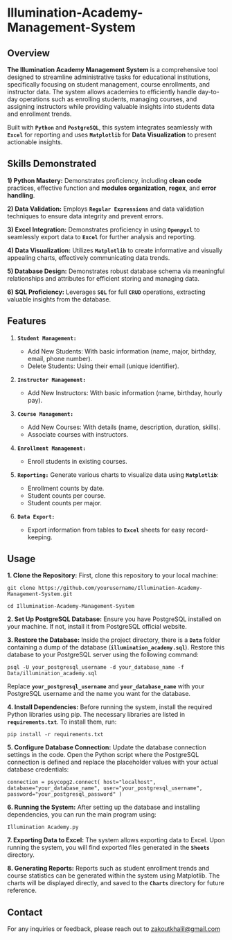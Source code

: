 # Illumination-Academy-Management-System

## Overview
**The Illumination Academy Management System** is a comprehensive tool designed to streamline administrative tasks for educational institutions, specifically focusing on student management, course enrollments, and instructor data.
The system allows academies to efficiently handle day-to-day operations such as enrolling students, managing courses, and assigning instructors while providing valuable insights into students data and enrollment trends.

Built with **`Python`** and **`PostgreSQL`**, this system integrates seamlessly with **`Excel`** for reporting and uses **`Matplotlib`** for **Data Visualization** to present actionable insights.

## Skills Demonstrated
**1) Python Mastery:** Demonstrates proficiency, including **clean code** practices, effective function and **modules organization**, **regex**, and **error handling**.

**2) Data Validation:** Employs **`Regular Expressions`** and data validation techniques to ensure data integrity and prevent errors.

**3) Excel Integration:** Demonstrates proficiency in using **`Openpyxl`** to seamlessly export data to **`Excel`** for further analysis and reporting.

**4) Data Visualization:** Utilizes **`Matplotlib`** to create informative and visually appealing charts, effectively communicating data trends.

**5) Database Design:** Demonstrates robust database schema via meaningful relationships and attributes for efficient storing and managing data.

**6) SQL Proficiency:** Leverages **`SQL`** for full **`CRUD`** operations, extracting valuable insights from the database.

## Features
1) **`Student Management:`**
   
    * Add New Students: With basic information (name, major, birthday, email, phone number).      
    * Delete Students: Using their email (unique identifier).      
      
2) **`Instructor Management:`**
   
    * Add New Instructors: With basic information (name, birthday, hourly pay).
      
3) **`Course Management:`**
   
    * Add New Courses: With details (name, description, duration, skills).
    * Associate courses with instructors.
      
4) **`Enrollment Management:`**
    * Enroll students in existing courses.
      
5) **`Reporting:`**
    Generate various charts to visualize data using **`Matplotlib`**:
   
    * Enrollment counts by date.
    * Student counts per course.
    * Student counts per major.
   
7) **`Data Export:`**
    * Export information from tables to **`Excel`** sheets for easy record-keeping.


## Usage
**1. Clone the Repository:** First, clone this repository to your local machine:

``git clone https://github.com/yourusername/Illumination-Academy-Management-System.git``

``cd Illumination-Academy-Management-System``

**2. Set Up PostgreSQL Database:** Ensure you have PostgreSQL installed on your machine. If not, install it from PostgreSQL official website.

**3. Restore the Database:** Inside the project directory, there is a **`Data`** folder containing a dump of the database (**`illumination_academy.sql`**). Restore this database to your PostgreSQL server using the following command:

`psql -U your_postgresql_username -d your_database_name -f Data/illumination_academy.sql`

Replace **`your_postgresql_username`** and **`your_database_name`** with your PostgreSQL username and the name you want for the database.

**4. Install Dependencies:** Before running the system, install the required Python libraries using pip. The necessary libraries are listed in **`requirements.txt`**. To install them, run:

`pip install -r requirements.txt`

**5. Configure Database Connection:** Update the database connection settings in the code. Open the Python script where the PostgreSQL connection is defined and replace the placeholder values with your actual database credentials:

`connection = psycopg2.connect(
    host="localhost",
    database="your_database_name",
    user="your_postgresql_username",
    password="your_postgresql_password"
)`

**6. Running the System:** After setting up the database and installing dependencies, you can run the main program using:

`Illumination Academy.py`

**7. Exporting Data to Excel:** The system allows exporting data to Excel. Upon running the system, you will find exported files generated in the **`Sheets`** directory.

**8. Generating Reports:** Reports such as student enrollment trends and course statistics can be generated within the system using Matplotlib. The charts will be displayed directly, and saved to the **`Charts`** directory for future reference.




## Contact
For any inquiries or feedback, please reach out to zakoutkhalil@gmail.com
